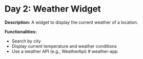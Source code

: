 # Day 2: Weather Widget

**Description:** A widget to display the current weather of a location.

**Functionalities:**

- Search by city
- Display current temperature and weather conditions
- Use a weather API (e.g., WeatherApi)
#   w e a t h e r - a p p  
 